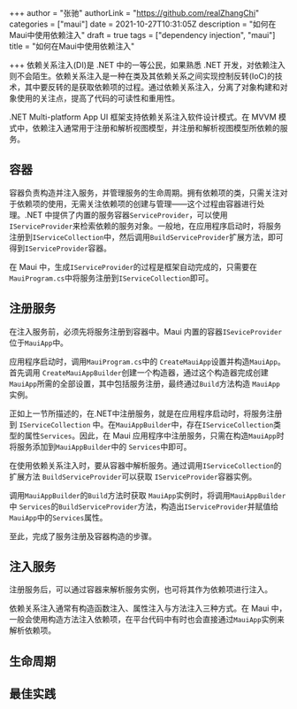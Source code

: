 +++
author = "张驰"
authorLink = "https://github.com/realZhangChi"
categories = ["maui"]
date = 2021-10-27T10:31:05Z
description = "如何在Maui中使用依赖注入"
draft = true
tags = ["dependency injection", "maui"]
title = "如何在Maui中使用依赖注入"

+++
依赖关系注入(DI)是 .NET 中的一等公民，如果熟悉 .NET 开发，对依赖注入则不会陌生。依赖关系注入是一种在类及其依赖关系之间实现控制反转(IoC)的技术，其中要反转的是获取依赖项的过程。通过依赖关系注入，分离了对象构建和对象使用的关注点，提高了代码的可读性和重用性。

.NET Multi-platform App UI 框架支持依赖关系注入软件设计模式。在 MVVM 模式中，依赖注入通常用于注册和解析视图模型，并注册和解析视图模型所依赖的服务。

## 容器

容器负责构造并注入服务，并管理服务的生命周期。拥有依赖项的类，只需关注对于依赖项的使用，无需关注依赖项的创建与管理——这个过程由容器进行处理。.NET 中提供了内置的服务容器`ServiceProvider`，可以使用`IServiceProvider`来检索依赖的服务对象。一般地，在应用程序启动时，将服务注册到`IServiceCollection`中，然后调用`BuildServiceProvider`扩展方法，即可得到`IServiceProvider`容器。

在 Maui 中，生成`IServiceProvider`的过程是框架自动完成的，只需要在`MauiProgram.cs`中将服务注册到`IServiceCollection`即可。

## 注册服务

在注入服务前，必须先将服务注册到容器中。Maui 内置的容器`ISeviceProvider`位于`MauiApp`中。

应用程序启动时，调用`MauiProgram.cs`中的 `CreateMauiApp`设置并构造`MauiApp`。首先调用 `CreateMauiAppBuilder`创建一个构造器，通过这个构造器完成创建`MauiApp`所需的全部设置，其中包括服务注册，最终通过`Build`方法构造 `MauiApp` 实例。

正如上一节所描述的，在.NET中注册服务，就是在应用程序启动时，将服务注册到 `IServiceCollection` 中。在`MauiAppBuilder`中，存在`IServiceCollection`类型的属性`Services`。因此，在 Maui 应用程序中注册服务，只需在构造`MauiApp`时将服务添加到`MauiAppBuilder`中的 `Services`中即可。

在使用依赖关系注入时，要从容器中解析服务。通过调用`IServiceCollection`的扩展方法 `BuildServiceProvider`可以获取 `IServiceProvider`容器实例。

调用`MauiAppBuilder`的`Build`方法时获取 `MauiApp`实例时，将调用`MauiAppBuilder`中 `Services`的`BuildServiceProvider`方法，构造出`IServiceProvider`并赋值给`MauiApp`中的`Services`属性。

至此，完成了服务注册及容器构造的步骤。

## 注入服务

注册服务后，可以通过容器来解析服务实例，也可将其作为依赖项进行注入。

依赖关系注入通常有构造函数注入、属性注入与方法注入三种方式。在 Maui 中，一般会使用构造方法注入依赖项，在平台代码中有时也会直接通过`MauiApp`实例来解析依赖项。

## 生命周期

## 最佳实践